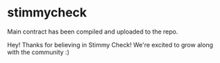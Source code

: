 # stimmycheck
Main contract has been compiled and uploaded to the repo.

Hey! Thanks for believing in Stimmy Check! We're excited to grow along with the community :)
